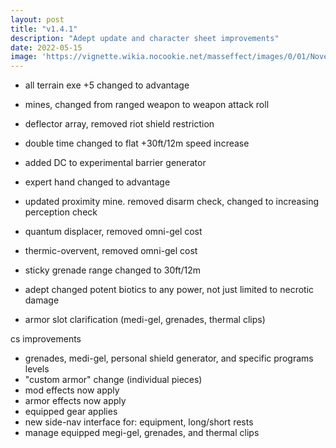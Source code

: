 ```yaml
---
layout: post
title: "v1.4.1"
description: "Adept update and character sheet improvements"
date: 2022-05-15
image: 'https://vignette.wikia.nocookie.net/masseffect/images/0/01/Noveria_Benezia_Using_Her_Biotics.png/revision/latest/scale-to-width-down/1000?cb=20100307070147'
---
```


- all terrain exe +5 changed to advantage
- mines, changed from ranged weapon to weapon attack roll
- deflector array, removed riot shield restriction
- double time changed to flat +30ft/12m speed increase
- added DC to experimental barrier generator
- expert hand changed to advantage
- updated proximity mine. removed disarm check, changed to increasing perception check
- quantum displacer, removed omni-gel cost
- thermic-overvent, removed omni-gel cost
- sticky grenade range changed to 30ft/12m

- adept changed potent biotics to any power, not just limited to necrotic damage

- armor slot clarification (medi-gel, grenades, thermal clips)

cs improvements
- grenades, medi-gel, personal shield generator, and specific programs levels
- "custom armor" change (individual pieces)
- mod effects now apply
- armor effects now apply
- equipped gear applies
- new side-nav interface for: equipment, long/short rests
- manage equipped megi-gel, grenades, and thermal clips
